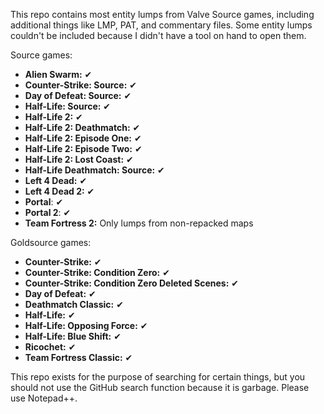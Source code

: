 This repo contains most entity lumps from Valve Source games, including additional things like LMP, PAT, and commentary files. Some entity lumps couldn't be included because I didn't have a tool on hand to open them.

Source games:

* **Alien Swarm:** ✔
* **Counter-Strike: Source:** ✔
* **Day of Defeat: Source:** ✔
* **Half-Life: Source:** ✔
* **Half-Life 2:** ✔
* **Half-Life 2: Deathmatch:** ✔
* **Half-Life 2: Episode One:** ✔
* **Half-Life 2: Episode Two:** ✔
* **Half-Life 2: Lost Coast:** ✔
* **Half-Life Deathmatch: Source:** ✔
* **Left 4 Dead:** ✔
* **Left 4 Dead 2:** ✔
* **Portal**: ✔
* **Portal 2**: ✔
* **Team Fortress 2:** Only lumps from non-repacked maps

Goldsource games:

* **Counter-Strike:** ✔
* **Counter-Strike: Condition Zero:** ✔
* **Counter-Strike: Condition Zero Deleted Scenes:** ✔
* **Day of Defeat:** ✔
* **Deathmatch Classic:** ✔
* **Half-Life:** ✔
* **Half-Life: Opposing Force:** ✔
* **Half-Life: Blue Shift:** ✔
* **Ricochet:** ✔
* **Team Fortress Classic:** ✔

This repo exists for the purpose of searching for certain things, but you should not use the GitHub search function because it is garbage. Please use Notepad++.
